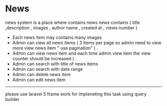 # News
news system is a place where contains news 
news contains ( title ,description , images , author name , created at  , views number )

- Each news item may contains many images 
- Admin can view all news items  ( 3 items per page so admin need to view more view news item  " use pagination" ) .
- Admin can view news item and each time admin view item the view counter should be increased ) .
- Admin can search with title of news items 
- Admin can search with date range 
- Admin can delete news item 
- Admin can edit news item 
--------------------------------
please use laravel  5 frame work  for impleneting this task using query builder

